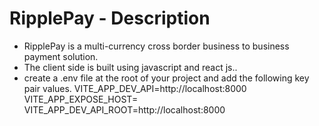 # RipplePay - Description
 * RipplePay is a multi-currency cross border business to business payment solution.
 * The client side is built using javascript and react js..
 * create a .env file at the root of your project and add the following key pair values.
    VITE_APP_DEV_API=http://localhost:8000
    VITE_APP_EXPOSE_HOST=
    VITE_APP_DEV_API_ROOT=http://localhost:8000
